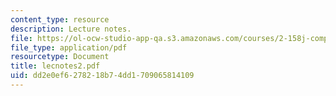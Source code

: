 ```yaml
---
content_type: resource
description: Lecture notes.
file: https://ol-ocw-studio-app-qa.s3.amazonaws.com/courses/2-158j-computational-geometry-spring-2003/dd2e0ef6278218b74dd1709065814109_lecnotes2.pdf
file_type: application/pdf
resourcetype: Document
title: lecnotes2.pdf
uid: dd2e0ef6-2782-18b7-4dd1-709065814109
---
```

